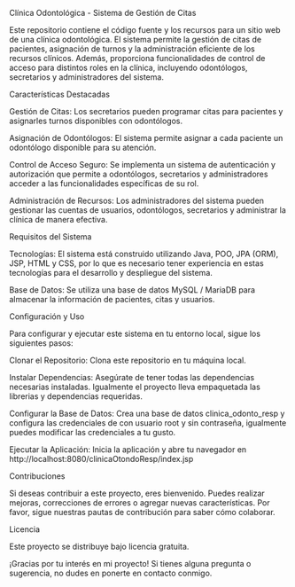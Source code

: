 Clínica Odontológica - Sistema de Gestión de Citas

Este repositorio contiene el código fuente y los recursos para un sitio web de una clínica odontológica. El sistema permite la gestión de citas de pacientes, asignación de turnos y la administración eficiente de los recursos clínicos. Además, proporciona funcionalidades de control de acceso para distintos roles en la clínica, incluyendo odontólogos, secretarios y administradores del sistema.

Características Destacadas

Gestión de Citas: Los secretarios pueden programar citas para pacientes y asignarles turnos disponibles con odontólogos.

Asignación de Odontólogos: El sistema permite asignar a cada paciente un odontólogo disponible para su atención.

Control de Acceso Seguro: Se implementa un sistema de autenticación y autorización que permite a odontólogos, secretarios y administradores acceder a las funcionalidades específicas de su rol.

Administración de Recursos: Los administradores del sistema pueden gestionar las cuentas de usuarios, odontólogos, secretarios y administrar la clínica de manera efectiva.

Requisitos del Sistema

Tecnologías: El sistema está construido utilizando Java, POO, JPA (ORM), JSP, HTML y CSS, por lo que es necesario tener experiencia en estas tecnologías para el desarrollo y despliegue del sistema.

Base de Datos: Se utiliza una base de datos MySQL / MariaDB para almacenar la información de pacientes, citas y usuarios.

Configuración y Uso

Para configurar y ejecutar este sistema en tu entorno local, sigue los siguientes pasos:

Clonar el Repositorio: Clona este repositorio en tu máquina local.

Instalar Dependencias: Asegúrate de tener todas las dependencias necesarias instaladas. Igualmente el proyecto lleva empaquetada las librerias y dependencias requeridas.

Configurar la Base de Datos: Crea una base de datos clinica_odonto_resp y configura las credenciales de con usuario root y sin contraseña, igualmente puedes modificar las credenciales a tu gusto.

Ejecutar la Aplicación: Inicia la aplicación y abre tu navegador en http://localhost:8080/clinicaOtondoResp/index.jsp

Contribuciones

Si deseas contribuir a este proyecto, eres bienvenido. Puedes realizar mejoras, correcciones de errores o agregar nuevas características. Por favor, sigue nuestras pautas de contribución para saber cómo colaborar.

Licencia

Este proyecto se distribuye bajo licencia gratuita.

¡Gracias por tu interés en mi proyecto! Si tienes alguna pregunta o sugerencia, no dudes en ponerte en contacto conmigo.
